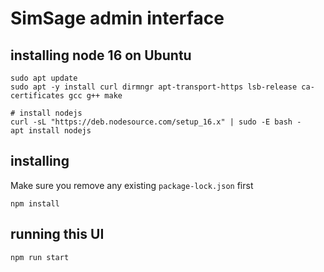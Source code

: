 # SimSage admin interface

## installing node 16 on Ubuntu  

```
sudo apt update
sudo apt -y install curl dirmngr apt-transport-https lsb-release ca-certificates gcc g++ make

# install nodejs
curl -sL "https://deb.nodesource.com/setup_16.x" | sudo -E bash -
apt install nodejs
```

## installing
Make sure you remove any existing `package-lock.json` first
```
npm install
```

## running this UI

```
npm run start
```
